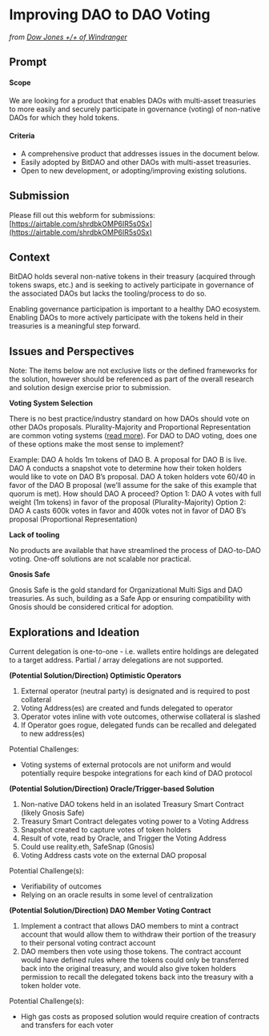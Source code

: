 # Improving DAO to DAO Voting

_from [Dow Jones +/+ of Windranger](https://twitter.com/dow_w_j)_

## Prompt

#### Scope

We are looking for a product that enables DAOs with multi-asset treasuries to more easily and securely participate in governance (voting) of non-native DAOs for which they hold tokens.

#### Criteria

- A comprehensive product that addresses issues in the document below.
- Easily adopted by BitDAO and other DAOs with multi-asset treasuries.
- Open to new development, or adopting/improving existing solutions.

## Submission

Please fill out this webform for submissions: [https://airtable.com/shrdbkOMP6IR5s0Sx](https://airtable.com/shrdbkOMP6IR5s0Sx)

## Context

BitDAO holds several non-native tokens in their treasury (acquired through tokens swaps, etc.) and is seeking to actively participate in governance of the associated DAOs but lacks the tooling/process to do so.

Enabling governance participation is important to a healthy DAO ecosystem. Enabling DAOs to more actively participate with the tokens held in their treasuries is a meaningful step forward.

## Issues and Perspectives

Note: The items below are not exclusive lists or the defined frameworks for the solution, however should be referenced as part of the overall research and solution design exercise prior to submission.

**Voting System Selection**

There is no best practice/industry standard on how DAOs should vote on other DAOs proposals. Plurality-Majority and Proportional Representation are common voting systems ([read more](https://www.honestballot.com/the-3-main-types-of-electoral-systems/)). For DAO to DAO voting, does one of these options make the most sense to implement?

Example: DAO A holds 1m tokens of DAO B. A proposal for DAO B is live. DAO A conducts a snapshot vote to determine how their token holders would like to vote on DAO B’s proposal. DAO A token holders vote 60/40 in favor of the DAO B proposal (we’ll assume for the sake of this example that quorum is met). How should DAO A proceed?
Option 1: DAO A votes with full weight (1m tokens) in favor of the proposal (Plurality-Majority)
Option 2: DAO A casts 600k votes in favor and 400k votes not in favor of DAO B’s proposal (Proportional Representation)

**Lack of tooling**

No products are available that have streamlined the process of DAO-to-DAO voting. One-off solutions are not scalable nor practical.

**Gnosis Safe**

Gnosis Safe is the gold standard for Organizational Multi Sigs and DAO treasuries. As such, building as a Safe App or ensuring compatibility with Gnosis should be considered critical for adoption.

## Explorations and Ideation

Current delegation is one-to-one - i.e. wallets entire holdings are delegated to a target address. Partial / array delegations are not supported.

**(Potential Solution/Direction) Optimistic Operators**

1. External operator (neutral party) is designated and is required to post collateral
2. Voting Address(es) are created and funds delegated to operator
3. Operator votes inline with vote outcomes, otherwise collateral is slashed
4. If Operator goes rogue, delegated funds can be recalled and delegated to new address(es)

Potential Challenges:

- Voting systems of external protocols are not uniform and would potentially require bespoke integrations for each kind of DAO protocol

**(Potential Solution/Direction) Oracle/Trigger-based Solution**

1. Non-native DAO tokens held in an isolated Treasury Smart Contract (likely Gnosis Safe)
2. Treasury Smart Contract delegates voting power to a Voting Address
3. Snapshot created to capture votes of token holders
4. Result of vote, read by Oracle, and Trigger the Voting Address
5. Could use reality.eth, SafeSnap (Gnosis)
6. Voting Address casts vote on the external DAO proposal

Potential Challenge(s):

- Verifiability of outcomes
- Relying on an oracle results in some level of centralization

**(Potential Solution/Direction) DAO Member Voting Contract**

1. Implement a contract that allows DAO members to mint a contract account that would allow them to withdraw their portion of the treasury to their personal voting contract account
2. DAO members then vote using those tokens. The contract account would have defined rules where the tokens could only be transferred back into the original treasury, and would also give token holders permission to recall the delegated tokens back into the treasury with a token holder vote.

Potential Challenge(s):

- High gas costs as proposed solution would require creation of contracts and transfers for each voter

